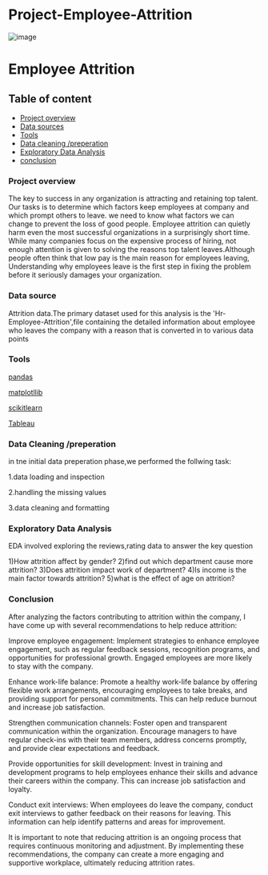 # Project-Employee-Attrition
![image](https://github.com/Rishadrahman/Project-Employee-Attrition/assets/64669248/2bda844d-b431-4a73-a705-f269cec8780a)

# Employee Attrition

## Table of content

- [Project overview](#project-overview)
- [Data sources](#Data-sources)
- [Tools](#Tools)
- [Data cleaning /preperation](#Data-cleaning-/-preperation)
- [Exploratory Data Analysis](#Exploratory-Data-Analysis)
- [conclusion](#conclusion)

### Project overview
The key to success in any organization is attracting and retaining top talent. Our tasks is to determine which factors keep employees at company and which prompt others to leave. we need to know what factors we can change to prevent the loss of good people.
Employee attrition can quietly harm even the most successful organizations in a surprisingly short time. While many companies focus on the expensive process of hiring, not enough attention is given to solving the reasons top talent leaves.Although people often think that low pay is the main reason for employees leaving, Understanding why employees leave is the first step in fixing the problem before it seriously damages your organization. 


### Data source 
Attrition data.The primary dataset used for this analysis is the 'Hr-Employee-Attrition',file containing the detailed information about employee who leaves the company with a reason that is converted in to various data points 

### Tools
[pandas](pandas)

[matplotllib](matplotllib)

[scikitlearn](scikitlearn)

[Tableau](Tableau)

###  Data Cleaning /preperation
in tne initial data preperation phase,we performed the follwing task:

1.data loading and inspection

2.handling the missing values

3.data cleaning and formatting


### Exploratory Data Analysis

EDA involved exploring the reviews,rating data to answer the key question

1)How attrition affect by gender?
2)find out which department cause more attrition?
3)Does attrition impact work of department?
4)Is income is the main factor towards attrition?
5)what is the effect of age on attrition?
  
### Conclusion

After analyzing the factors contributing to attrition within the company, I have come up with several recommendations to help reduce attrition:

Improve employee engagement: Implement strategies to enhance employee engagement, such as regular feedback sessions, recognition programs, and opportunities for professional growth. Engaged employees are more likely to stay with the company.

Enhance work-life balance: Promote a healthy work-life balance by offering flexible work arrangements, encouraging employees to take breaks, and providing support for personal commitments. This can help reduce burnout and increase job satisfaction.

Strengthen communication channels: Foster open and transparent communication within the organization. Encourage managers to have regular check-ins with their team members, address concerns promptly, and provide clear expectations and feedback.

Provide opportunities for skill development: Invest in training and development programs to help employees enhance their skills and advance their careers within the company. This can increase job satisfaction and loyalty.

Conduct exit interviews: When employees do leave the company, conduct exit interviews to gather feedback on their reasons for leaving. This information can help identify patterns and areas for improvement.

It is important to note that reducing attrition is an ongoing process that requires continuous monitoring and adjustment. By implementing these recommendations, the company can create a more engaging and supportive workplace, ultimately reducing attrition rates.


